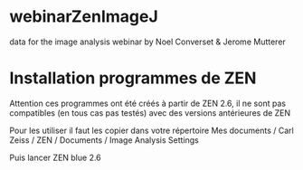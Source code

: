 # webinarZenImageJ
data for the image analysis webinar by Noel Converset & Jerome Mutterer

# Installation programmes de ZEN
Attention ces programmes ont été créés à partir de ZEN 2.6, 
il ne sont pas compatibles (en tous cas pas testés) avec des versions antérieures de ZEN 

Pour les utiliser il faut les copier dans votre répertoire 
Mes documents / Carl Zeiss / ZEN / Documents / Image Analysis Settings

Puis lancer ZEN blue 2.6 

